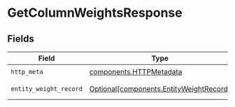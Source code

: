 # GetColumnWeightsResponse


## Fields

| Field                                                                                    | Type                                                                                     | Required                                                                                 | Description                                                                              |
| ---------------------------------------------------------------------------------------- | ---------------------------------------------------------------------------------------- | ---------------------------------------------------------------------------------------- | ---------------------------------------------------------------------------------------- |
| `http_meta`                                                                              | [components.HTTPMetadata](../../models/components/httpmetadata.md)                       | :heavy_check_mark:                                                                       | N/A                                                                                      |
| `entity_weight_record`                                                                   | [Optional[components.EntityWeightRecord]](../../models/components/entityweightrecord.md) | :heavy_minus_sign:                                                                       | GetColumnWeights 200 response                                                            |